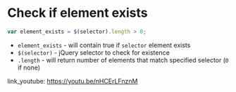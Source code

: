 # Check if element exists

```javascript
var element_exists = $(selector).length > 0;
```

- `element_exists` - will contain true if ```selector``` element exists
- `$(selector)` - jQuery selector to check for existence
- `.length` - will return number of elements that match specified selector (```0``` if none)


link_youtube: https://youtu.be/nHCErLFnznM
